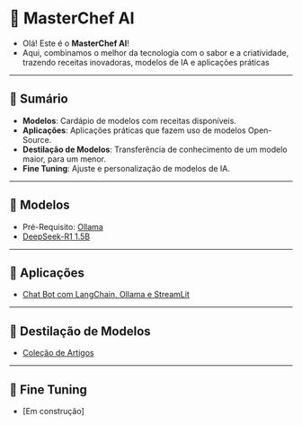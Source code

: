 # 🍪 MasterChef AI

- Olá! Este é o **MasterChef AI**!<br>
- Aqui, combinamos o melhor da tecnologia com o sabor e a criatividade, trazendo receitas inovadoras, modelos de IA e aplicações práticas 

---
## 📔 Sumário

- **Modelos**: Cardápio de modelos com receitas disponíveis.
- **Aplicações**: Aplicações práticas que fazem uso de modelos Open-Source.
- **Destilação de Modelos**: Transferência de conhecimento de um modelo maior, para um menor.
- **Fine Tuning**: Ajuste e personalização de modelos de IA.

---
## 🤖 Modelos

- Pré-Requisito: [Ollama](./masterChefAI_content/ollama/install.md)
- [DeepSeek-R1 1.5B](./masterChefAI_content/modelos/deepSeek/deepSeekR1-1B.md)

---
## 🚀 Aplicações

- [Chat Bot com LangChain, Ollama e StreamLit](./masterChefAI_content/aplicacoes/app01)

---
## 🔬 Destilação de Modelos

- [Coleção de Artigos](./masterChefAI_content/destilacao/artigos.md)

---
## 🔧 Fine Tuning

- [Em construção]
